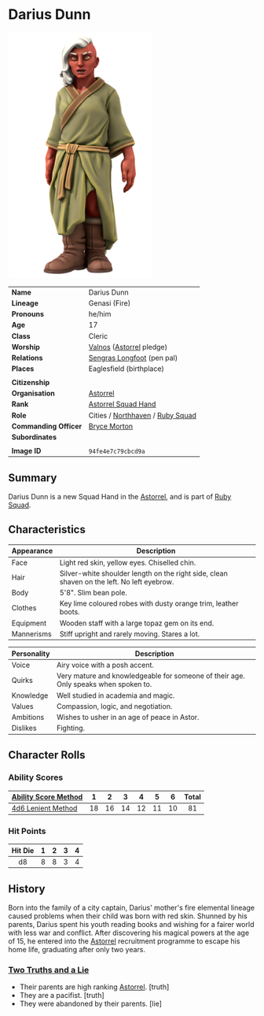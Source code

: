 # Darius Dunn

<img src="https://raw.githubusercontent.com/jesskelsall/astarus-images/main/characters/portraits/94fe4e7c79cbcd9a.png" height="500" />

|||
| --- | --- |
| **Name** | Darius Dunn | character.3
| **Lineage** | Genasi (Fire) |
| **Pronouns** | he/him |
| **Age** | 17 |
| **Class** | Cleric |
| **Worship** | [Valnos](../gods/deities/valnos.md) ([Astorrel](../organisations/government/astorrel/astorrel.md) pledge) |
| **Relations** | [Sengras Longfoot](sengras-longfoot.md) (pen pal) |
| **Places** | Eaglesfield (birthplace) |
|||
| **Citizenship** | |
| **Organisation** | [Astorrel](../organisations/government/astorrel/astorrel.md) |
| **Rank** | [Astorrel Squad Hand](../organisations/government/astorrel/ranks/astorrel-squad-hand.md) |
| **Role** | Cities / [Northhaven](../places/cities/northhaven.md) / [Ruby Squad](../organisations/government/astorrel/squads/ruby-squad.md) |
| **Commanding Officer** | [Bryce Morton](bryce-morton.md) |
| **Subordinates** | |
|||
| **Image ID** | `94fe4e7c79cbcd9a` |

## Summary

Darius Dunn is a new Squad Hand in the [Astorrel](../organisations/government/astorrel/astorrel.md), and is part of [Ruby Squad](../organisations/government/astorrel/squads/ruby-squad.md).

## Characteristics

| Appearance | Description |
| --- | --- |
| Face | Light red skin, yellow eyes. Chiselled chin. |
| Hair | Silver-white shoulder length on the right side, clean shaven on the left. No left eyebrow. |
| Body | 5'8". Slim bean pole. |
| Clothes | Key lime coloured robes with dusty orange trim, leather boots. |
| Equipment | Wooden staff with a large topaz gem on its end. |
| Mannerisms | Stiff upright and rarely moving. Stares a lot. |

| Personality | Description |
| --- | --- |
| Voice | Airy voice with a posh accent. |
| Quirks | Very mature and knowledgeable for someone of their age. Only speaks when spoken to. |
| Knowledge | Well studied in academia and magic. |
| Values | Compassion, logic, and negotiation. |
| Ambitions | Wishes to usher in an age of peace in Astor. |
| Dislikes | Fighting. |

## Character Rolls

### Ability Scores

| [Ability Score Method](../mechanics/ability-score-method/ability-score-method.md) | 1 | 2 | 3 | 4 | 5 | 6 | Total |
| --- |:---:|:---:|:---:|:---:|:---:|:---:|:---:|
| [4d6 Lenient Method](../mechanics/ability-score-method/4d6-lenient-method.md) | 18 | 16 | 14 | 12 | 11 | 10 | 81 |

### Hit Points

| Hit Die | 1 | 2 | 3 | 4 |
|:---:|:---:|:---:|:---:|:---:|
| d8 | 8 | 8 | 3 | 4 |

## History

Born into the family of a city captain, Darius' mother's fire elemental lineage caused problems when their child was born with red skin. Shunned by his parents, Darius spent his youth reading books and wishing for a fairer world with less war and conflict. After discovering his magical powers at the age of 15, he entered into the [Astorrel](../organisations/government/astorrel/astorrel.md) recruitment programme to escape his home life, graduating after only two years.

### [Two Truths and a Lie](../mechanics/roleplay/two-truths-and-a-lie.md)

- Their parents are high ranking [Astorrel](../organisations/government/astorrel/astorrel.md). [truth]
- They are a pacifist. [truth]
- They were abandoned by their parents. [lie]
